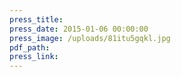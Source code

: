 ```yaml
---
press_title:
press_date: 2015-01-06 00:00:00
press_image: /uploads/81itu5gqkl.jpg
pdf_path:
press_link:
---
```

